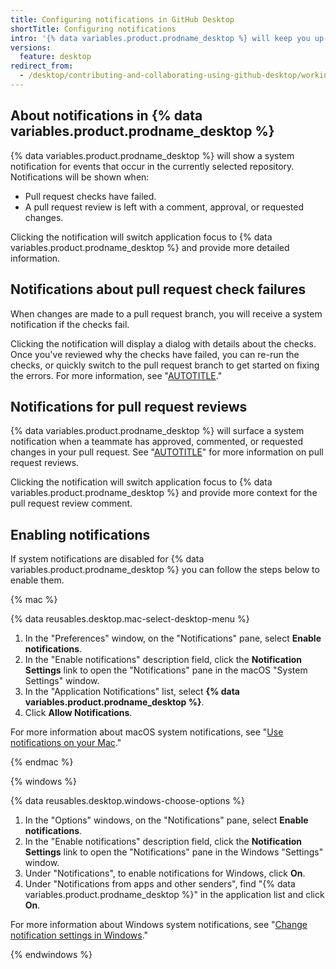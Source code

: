 ```yaml
---
title: Configuring notifications in GitHub Desktop
shortTitle: Configuring notifications
intro: '{% data variables.product.prodname_desktop %} will keep you up-to-date with notifications about events that occur in your pull request branch.'
versions:
  feature: desktop
redirect_from:
  - /desktop/contributing-and-collaborating-using-github-desktop/working-with-your-remote-repository-on-github-or-github-enterprise/configuring-notifications-in-github-desktop
---
```

## About notifications in {% data variables.product.prodname_desktop %}

{% data variables.product.prodname_desktop %} will show a system notification for events that occur in the currently selected repository. Notifications will be shown when:

- Pull request checks have failed.
- A pull request review is left with a comment, approval, or requested changes.

Clicking the notification will switch application focus to {% data variables.product.prodname_desktop %} and provide more detailed information.

## Notifications about pull request check failures

When changes are made to a pull request branch, you will receive a system notification if the checks fail.

Clicking the notification will display a dialog with details about the checks. Once you've reviewed why the checks have failed, you can re-run the checks, or quickly switch to the pull request branch to get started on fixing the errors. For more information, see "[AUTOTITLE](/desktop/working-with-your-remote-repository-on-github-or-github-enterprise/viewing-and-re-running-checks-in-github-desktop)."

## Notifications for pull request reviews

{% data variables.product.prodname_desktop %} will surface a system notification when a teammate has approved, commented, or requested changes in your pull request. See "[AUTOTITLE](/pull-requests/collaborating-with-pull-requests/reviewing-changes-in-pull-requests/about-pull-request-reviews)" for more information on pull request reviews.

Clicking the notification will switch application focus to {% data variables.product.prodname_desktop %} and provide more context for the pull request review comment.

## Enabling notifications

If system notifications are disabled for {% data variables.product.prodname_desktop %} you can follow the steps below to enable them.

{% mac %}

{% data reusables.desktop.mac-select-desktop-menu %}
1. In the "Preferences" window, on the "Notifications" pane, select **Enable notifications**.
1. In the "Enable notifications" description field, click the **Notification Settings** link to open the "Notifications" pane in the macOS "System Settings" window.
1. In the "Application Notifications" list, select **{% data variables.product.prodname_desktop %}**.
1. Click **Allow Notifications**.

For more information about macOS system notifications, see "[Use notifications on your Mac](https://support.apple.com/en-us/HT204079)."

{% endmac %}

{% windows %}

{% data reusables.desktop.windows-choose-options %}
1. In the "Options" windows, on the "Notifications" pane, select **Enable notifications**.
1. In the "Enable notifications" description field, click the **Notification Settings** link to open the "Notifications" pane in the Windows "Settings" window.
1. Under "Notifications", to enable notifications for Windows, click **On**.
1. Under "Notifications from apps and other senders", find "{% data variables.product.prodname_desktop %}" in the application list and click **On**. 

For more information about Windows system notifications, see "[Change notification settings in Windows](https://support.microsoft.com/en-us/windows/change-notification-settings-in-windows-8942c744-6198-fe56-4639-34320cf9444e)."

{% endwindows %}
